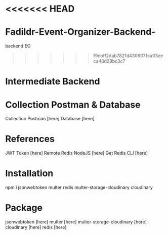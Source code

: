 <<<<<<< HEAD
=======
# Fadildr-Event-Organizer-Backend-
backend EO
>>>>>>> f9cbff2dab7821d4306071ca03eeca48d28bc3c7
# Intermediate Backend
# Collection Postman & Database
Collection Postman [here]
Database [here]
# References
JWT Token [here]
Remote Redis NodeJS [here]
Get Redis CLI [here]
# Installation
npm i jsonwebtoken multer redis multer-storage-cloudinary cloudinary
# Package
jsonwebtoken [here]
multer [here]
multer-storage-cloudinary [here]
cloudinary [here]
redis [here]

